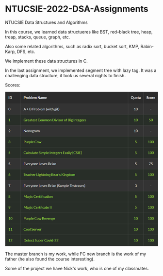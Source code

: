 # NTUCSIE-2022-DSA-Assignments
NTUCSIE Data Structures and Algorithms

In this course, we learned data structueres like BST, red–black tree, heap, treap, stacks, queue, graph, etc.

Also some related algorithms, such as radix sort, bucket sort, KMP, Rabin-Karp, DFS, etc.

We implement these data structures in C.

In the last assignment, we implemented segment tree with lazy tag. It was a challenging data structure, it took us several nights to finish.

Scores:

![](./figure/capture.png)

The master branch is my work, while FC new branch is the work of my father (he also found the course interesting).

Some of the project we have Nick's work, who is one of my classmates.
